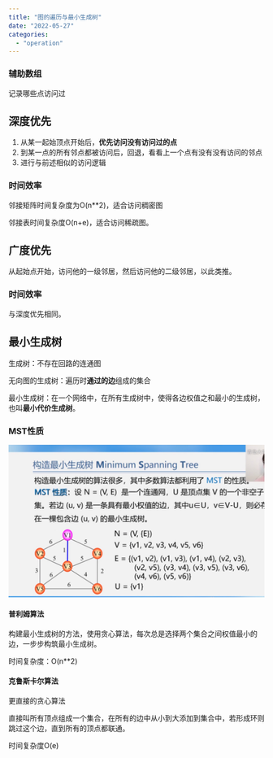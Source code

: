 ```yaml
---
title: "图的遍历与最小生成树"
date: "2022-05-27"
categories:
  - "operation"
---
```


### 辅助数组

记录哪些点访问过

## 深度优先

1. 从某一起始顶点开始后，**优先访问没有访问过的点**
2. 到某一点的所有邻点都被访问后，回退，看看上一个点有没有没有访问的邻点
3. 进行与前述相似的访问逻辑

### 时间效率

邻接矩阵时间复杂度为O(n\*\*2)，适合访问稠密图

邻接表时间复杂度O(n+e)，适合访问稀疏图。

## 广度优先

从起始点开始，访问他的一级邻居，然后访问他的二级邻居，以此类推。

### 时间效率

与深度优先相同。

## 最小生成树

生成树：不存在回路的连通图

无向图的生成树：遍历时**通过的边**组成的集合

最小生成树：在一个网络中，在所有生成树中，使得各边权值之和最小的生成树，也叫**最小代价生成树**。

### MST性质

![](images/image-10-1024x609.png)

#### 普利姆算法

构建最小生成树的方法，使用贪心算法，每次总是选择两个集合之间权值最小的边，一步步构筑最小生成树。

时间复杂度：O(n\*\*2)

#### 克鲁斯卡尔算法

更直接的贪心算法

直接叫所有顶点组成一个集合，在所有的边中从小到大添加到集合中，若形成环则跳过这个边，直到所有的顶点都联通。

时间复杂度O(e)
